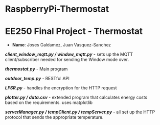 # RaspberryPi-Thermostat

# EE250 Final Project - Thermostat    #
- **Name**: Joses Galdamez, Juan Vasquez-Sanchez 

***client_window_mqtt.py / window_mqtt.py*** - sets up the MQTT client/subscriber 
 	needed for sending the Window mode over. 

***thermostat.py*** - Main program

***outdoor_temp.py*** - RESTful API

***LFSR.py*** - handles the encryption for the HTTP request

***plotter.py / data.csv*** - extended program that calculates energy
 	costs based on the requirements. uses matplotlib

***serverManager.py / tempClient.py / tempServer.py*** - all set up the 
 	HTTP protocol that sends the appropriate temperature.
